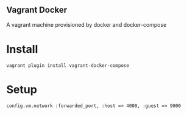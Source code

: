 Vagrant Docker
---

A vagrant machine provisioned by docker and docker-compose

# Install

```
vagrant plugin install vagrant-docker-compose
```

# Setup

```
config.vm.network :forwarded_port, :host => 4000, :guest => 9000
```

